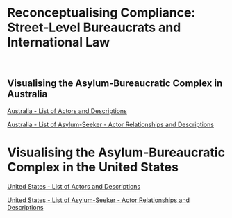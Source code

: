 <html>
<body>
  <h1>Reconceptualising Compliance: Street-Level Bureaucrats and International Law</h1>
  <br>
  <h2><a href="https://reginajefferies.github.io/social-network-visualisations/australia-network"></a>Visualising the Asylum-Bureaucratic Complex in Australia</h2>
<p><a href="https://reginajefferies.github.io/Appendix_4_Australia_Alter_Descriptions.pdf">Australia - List of Actors and Descriptions</a></p>
<p><a href="https://reginajefferies.github.io/Appendix_5_Australia_Ego-Alter_Links_Descriptions.pdf">Australia - List of Asylum-Seeker - Actor Relationships and Descriptions</a></p>
  <h1><a href="https://reginajefferies.github.io/social-network-visualisations/us-network"></a>Visualising the Asylum-Bureaucratic Complex in the United States</h1>
<p><a href="https://reginajefferies.github.io/Appendix_7_US_Alter_Descriptions.pdf">United States - List of Actors and Descriptions</a></p>
<p><a href="https://reginajefferies.github.io/Appendix_8_US_Ego-Alter_Links_Descriptions.pdf">United States - List of Asylum-Seeker - Actor Relationships and Descriptions</a></p>
</body>
</html>
